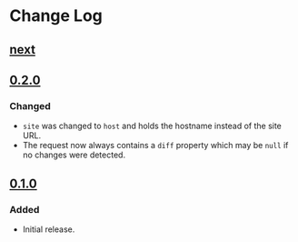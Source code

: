 # Change Log

## [next]

## [0.2.0]

### Changed
- `site` was changed to `host` and holds the hostname instead of the site URL.
- The request now always contains a `diff` property which may be `null` if no changes were detected.

## [0.1.0]

### Added
- Initial release.

[0.2.0]: https://github.com/thasmo/kirby.webhooks/compare/v0.2.0...HEAD
[0.1.0]: https://github.com/thasmo/kirby.webhooks/compare/v0.1.0...v0.2.0
[next]: https://github.com/thasmo/kirby.webhooks/compare/90a3465cbc318cf7abf164a320cad87c3e48e675...v0.1.0
